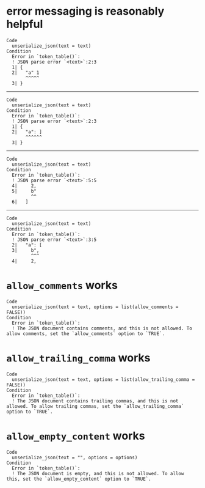 # error messaging is reasonably helpful

    Code
      unserialize_json(text = text)
    Condition
      Error in `token_table()`:
      ! JSON parse error `<text>`:2:3
      1| {
      2|   "a" 1
           ^^^^^
      3| }

---

    Code
      unserialize_json(text = text)
    Condition
      Error in `token_table()`:
      ! JSON parse error `<text>`:2:3
      1| {
      2|   "a": ]
           ^^^^^^
      3| }

---

    Code
      unserialize_json(text = text)
    Condition
      Error in `token_table()`:
      ! JSON parse error `<text>`:5:5
      4|     2,
      5|     b"
             ^^
      6|   ]

---

    Code
      unserialize_json(text = text)
    Condition
      Error in `token_table()`:
      ! JSON parse error `<text>`:3:5
      2|   "a": [
      3|     b",
             ^^^
      4|     2,

# `allow_comments` works

    Code
      unserialize_json(text = text, options = list(allow_comments = FALSE))
    Condition
      Error in `token_table()`:
      ! The JSON document contains comments, and this is not allowed. To allow comments, set the `allow_comments` option to `TRUE`.

# `allow_trailing_comma` works

    Code
      unserialize_json(text = text, options = list(allow_trailing_comma = FALSE))
    Condition
      Error in `token_table()`:
      ! The JSON document contains trailing commas, and this is not allowed. To allow trailing commas, set the `allow_trailing_comma` option to `TRUE`.

# `allow_empty_content` works

    Code
      unserialize_json(text = "", options = options)
    Condition
      Error in `token_table()`:
      ! The JSON document is empty, and this is not allowed. To allow this, set the `allow_empty_content` option to `TRUE`.

